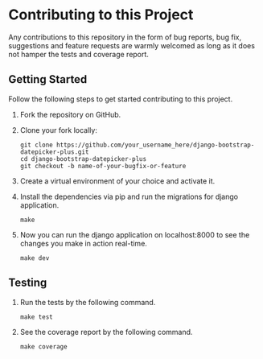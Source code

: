 # Contributing to this Project

Any contributions to this repository in the form of bug reports, bug fix, suggestions and feature requests
are warmly welcomed as long as it does not hamper the tests and coverage report.


## Getting Started

Follow the following steps to get started contributing to this project.

 1. Fork the repository on GitHub.
 2. Clone your fork locally:

        git clone https://github.com/your_username_here/django-bootstrap-datepicker-plus.git
        cd django-bootstrap-datepicker-plus
        git checkout -b name-of-your-bugfix-or-feature

 3. Create a virtual environment of your choice and activate it.
 4. Install the dependencies via pip and run the migrations for django application.

        make

 5. Now you can run the django application on localhost:8000 to see the changes you make in action real-time.

        make dev


## Testing

 1. Run the tests by the following command.

        make test

 2. See the coverage report by the following command.

        make coverage

